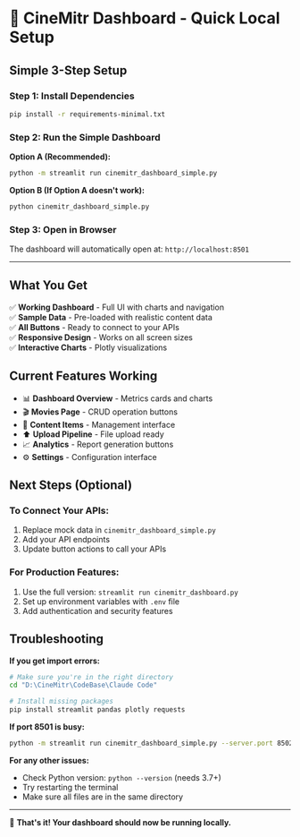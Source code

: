 # 🚀 CineMitr Dashboard - Quick Local Setup

## Simple 3-Step Setup

### Step 1: Install Dependencies
```bash
pip install -r requirements-minimal.txt
```

### Step 2: Run the Simple Dashboard

**Option A (Recommended):** 
```bash
python -m streamlit run cinemitr_dashboard_simple.py
```

**Option B (If Option A doesn't work):**
```bash
python cinemitr_dashboard_simple.py
```

### Step 3: Open in Browser
The dashboard will automatically open at: `http://localhost:8501`

---

## What You Get

✅ **Working Dashboard** - Full UI with charts and navigation  
✅ **Sample Data** - Pre-loaded with realistic content data  
✅ **All Buttons** - Ready to connect to your APIs  
✅ **Responsive Design** - Works on all screen sizes  
✅ **Interactive Charts** - Plotly visualizations  

## Current Features Working

- 📊 **Dashboard Overview** - Metrics cards and charts
- 🎬 **Movies Page** - CRUD operation buttons
- 📄 **Content Items** - Management interface  
- ⬆️ **Upload Pipeline** - File upload ready
- 📈 **Analytics** - Report generation buttons
- ⚙️ **Settings** - Configuration interface

## Next Steps (Optional)

### To Connect Your APIs:
1. Replace mock data in `cinemitr_dashboard_simple.py`
2. Add your API endpoints
3. Update button actions to call your APIs

### For Production Features:
1. Use the full version: `streamlit run cinemitr_dashboard.py`
2. Set up environment variables with `.env` file
3. Add authentication and security features

## Troubleshooting

**If you get import errors:**
```bash
# Make sure you're in the right directory
cd "D:\CineMitr\CodeBase\Claude Code"

# Install missing packages
pip install streamlit pandas plotly requests
```

**If port 8501 is busy:**
```bash
python -m streamlit run cinemitr_dashboard_simple.py --server.port 8502
```

**For any other issues:**
- Check Python version: `python --version` (needs 3.7+)
- Try restarting the terminal
- Make sure all files are in the same directory

---

🎉 **That's it! Your dashboard should now be running locally.**
